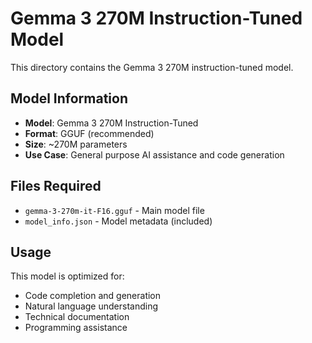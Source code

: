 # Gemma 3 270M Instruction-Tuned Model

This directory contains the Gemma 3 270M instruction-tuned model.

## Model Information

- **Model**: Gemma 3 270M Instruction-Tuned
- **Format**: GGUF (recommended)
- **Size**: ~270M parameters
- **Use Case**: General purpose AI assistance and code generation

## Files Required

- `gemma-3-270m-it-F16.gguf` - Main model file
- `model_info.json` - Model metadata (included)

## Usage

This model is optimized for:
- Code completion and generation
- Natural language understanding
- Technical documentation
- Programming assistance
